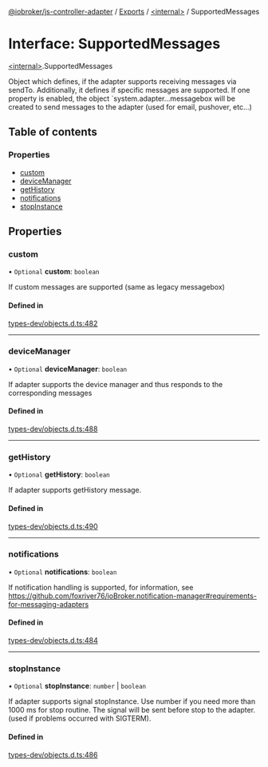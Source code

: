 [@iobroker/js-controller-adapter](../README.md) / [Exports](../modules.md) / [\<internal\>](../modules/internal_.md) / SupportedMessages

# Interface: SupportedMessages

[\<internal\>](../modules/internal_.md).SupportedMessages

Object which defines, if the adapter supports receiving messages via sendTo.
Additionally, it defines if specific messages are supported.
If one property is enabled, the object `system.adapter.<adaptername>.<adapterinstance>.messagebox will be created to send messages to the adapter (used for email, pushover, etc...)

## Table of contents

### Properties

- [custom](internal_.SupportedMessages.md#custom)
- [deviceManager](internal_.SupportedMessages.md#devicemanager)
- [getHistory](internal_.SupportedMessages.md#gethistory)
- [notifications](internal_.SupportedMessages.md#notifications)
- [stopInstance](internal_.SupportedMessages.md#stopinstance)

## Properties

### custom

• `Optional` **custom**: `boolean`

If custom messages are supported (same as legacy messagebox)

#### Defined in

[types-dev/objects.d.ts:482](https://github.com/ioBroker/ioBroker.js-controller/blob/13fc9d35/packages/types-dev/objects.d.ts#L482)

___

### deviceManager

• `Optional` **deviceManager**: `boolean`

If adapter supports the device manager and thus responds to the corresponding messages

#### Defined in

[types-dev/objects.d.ts:488](https://github.com/ioBroker/ioBroker.js-controller/blob/13fc9d35/packages/types-dev/objects.d.ts#L488)

___

### getHistory

• `Optional` **getHistory**: `boolean`

If adapter supports getHistory message.

#### Defined in

[types-dev/objects.d.ts:490](https://github.com/ioBroker/ioBroker.js-controller/blob/13fc9d35/packages/types-dev/objects.d.ts#L490)

___

### notifications

• `Optional` **notifications**: `boolean`

If notification handling is supported, for information, see https://github.com/foxriver76/ioBroker.notification-manager#requirements-for-messaging-adapters

#### Defined in

[types-dev/objects.d.ts:484](https://github.com/ioBroker/ioBroker.js-controller/blob/13fc9d35/packages/types-dev/objects.d.ts#L484)

___

### stopInstance

• `Optional` **stopInstance**: `number` \| `boolean`

If adapter supports signal stopInstance. Use number if you need more than 1000 ms for stop routine. The signal will be sent before stop to the adapter. (used if problems occurred with SIGTERM).

#### Defined in

[types-dev/objects.d.ts:486](https://github.com/ioBroker/ioBroker.js-controller/blob/13fc9d35/packages/types-dev/objects.d.ts#L486)
